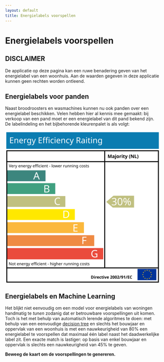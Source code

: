 ```yaml
---
layout: default
title: Energielabels voorspellen
---
```

<link rel="stylesheet" href="/assets/js/openlayers/v4.6.5-dist/ol.css" />
<script src="/assets/js/openlayers/v4.6.5-dist/ol.js"></script>
<script src="decisionTree.js"></script>

# Energielabels voorspellen

## DISCLAIMER
De applicatie op deze pagina kan een ruwe benadering geven van het energielabel van een woonhuis. Aan de waarden gegeven in deze applicatie kunnen geen rechten worden ontleend. 

## Energielabels voor panden
Naast broodroosters en wasmachines kunnen nu ook panden over een energielabel beschikken. Velen hebben hier al kennis mee gemaakt: bij verkoop van een pand moet er een energielabel van dit pand bekend zijn. De labelindeling en het bijbehorende kleurenpalet is als volgt:

<img src="energy_performance_rating.svg" />

## Energielabels en Machine Learning
Het blijkt niet eenvoudig om een model voor energielabels van woningen handmatig te *tunen* zodanig dat er betrouwbare voorspellingen uit komen. Toch is het met behulp van automatisch lerende algoritmes te doen: met behulp van een eenvoudige [decision tree](https://en.wikipedia.org/wiki/Decision_tree) en slechts het bouwjaar en oppervlak van een woonhuis is met een nauwkeurigheid van 80% een energielabel te voorspellen dat maximaal één label naast het daadwerkelijke label zit. Een exacte match is lastiger: op basis van enkel bouwjaar en oppervlak is slechts een nauwkeurigheid van 45% te geven.

**Beweeg de kaart om de voorspellingen te genereren.**
<div id="map"></div>
<script src="energyLabelMap.js"></script>
